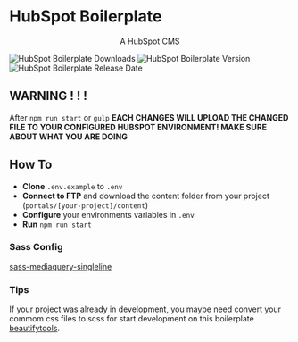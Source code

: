 # HubSpot Boilerplate

<p align="center">
  <p align="center">A HubSpot CMS</p>
  <img src="https://img.shields.io/github/downloads/GregoriSoria/hubspot-boilerplate/total" alt="HubSpot Boilerplate Downloads">
  <img src="https://img.shields.io/github/v/release/GregoriSoria/hubspot-boilerplate" alt="HubSpot Boilerplate Version">
  <img src="https://img.shields.io/github/release-date/GregoriSoria/hubspot-boilerplate" alt="HubSpot Boilerplate Release Date">
</p>

## WARNING ! ! !

After `npm run start` or `gulp`
**EACH CHANGES WILL UPLOAD THE CHANGED FILE TO YOUR CONFIGURED HUBSPOT ENVIRONMENT! MAKE SURE ABOUT WHAT YOU ARE DOING**

## How To

- **Clone** `.env.example` to `.env`
- **Connect to FTP** and download the content folder from your project (`portals/[your-project]/content`)
- **Configure** your environments variables in `.env`
- **Run** `npm run start`


### Sass Config

[sass-mediaquery-singleline](https://github.com/GregoriSoria/sass-mediaquery-singleline)


### Tips

If your project was already in development, you maybe need convert your commom css files to scss for start development on this boilerplate [beautifytools](http://beautifytools.com/css-to-scss-converter.php).
